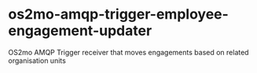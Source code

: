 # os2mo-amqp-trigger-employee-engagement-updater
OS2mo AMQP Trigger receiver that moves engagements based on related organisation units
